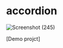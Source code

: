 # accordion



![Screenshot (245)](https://user-images.githubusercontent.com/121675616/221571252-fef7c005-893c-430c-a083-e22afb7ecc2f.png)



[Demo projct]


